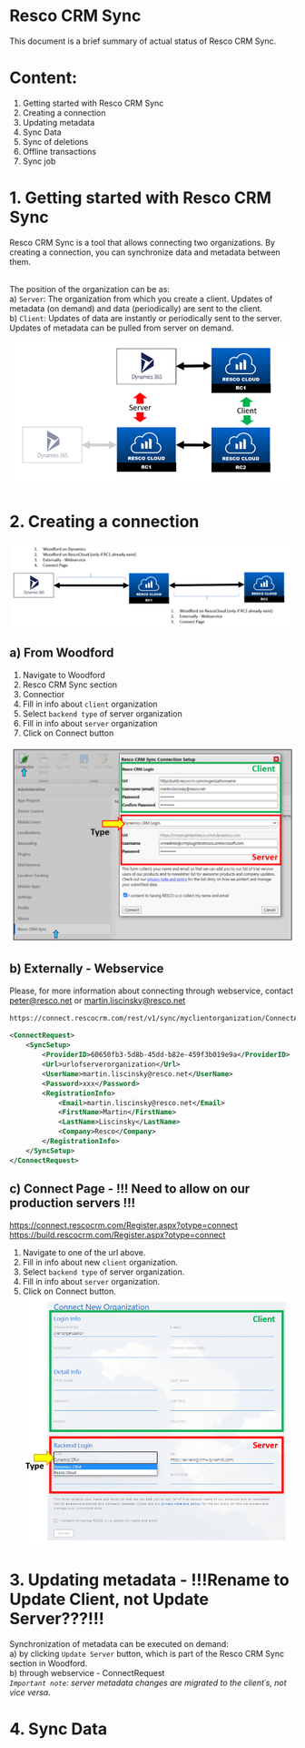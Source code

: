 # Resco CRM Sync

This document is a brief summary of actual status of Resco CRM Sync.

# Content:
1. Getting started with Resco CRM Sync
2. Creating a connection
3. Updating metadata
4. Sync Data
5. Sync of deletions
6. Offline transactions
7. Sync job

# 1. Getting started with Resco CRM Sync
Resco CRM Sync is a tool that allows connecting two organizations. By creating a connection, you can synchronize data and metadata between them.<br/><br/>

The position of the organization can be as:<br/>
a) `Server`: The organization from which you create a client. Updates of metadata (on demand) and data (periodically) are sent to the client.<br/>
b) `Client`: Updates of data are instantly or periodically sent to the server. Updates of metadata can be pulled from server on demand.<br/>

![Screenshot](serverpositions.png)

# 2. Creating a connection
![Screenshot](connectpossibilities.png)
## a) From Woodford
1. Navigate to Woodford
2. Resco CRM Sync section
3. Connectior
4. Fill in info about `client` organization
5. Select `backend type` of server organization
6. Fill in info about `server` organization
7. Click on Connect button

![Screenshot](woodfordconnect.png)
## b) Externally - Webservice
Please, for more information about connecting through webservice, contact peter@resco.net or martin.liscinsky@resco.net 
```bash
https://connect.rescocrm.com/rest/v1/sync/myclientorganization/ConnectAsync
```
```xml
<ConnectRequest>     
    <SyncSetup>         
        <ProviderID>60650fb3-5d8b-45dd-b82e-459f3b019e9a</ProviderID>        
        <Url>urlofserverorganization</Url>   
        <UserName>martin.liscinsky@resco.net</UserName>       
        <Password>xxx</Password>         
        <RegistrationInfo>             
            <Email>martin.liscinsky@resco.net</Email>             
            <FirstName>Martin</FirstName>             
            <LastName>Liscinsky</LastName>             
            <Company>Resco</Company>         
        </RegistrationInfo>    
    </SyncSetup> 
</ConnectRequest>
```
## c) Connect Page - !!! Need to allow on our production servers !!!
https://connect.rescocrm.com/Register.aspx?otype=connect <br/>
https://build.rescocrm.com/Register.aspx?otype=connect <br/>
1. Navigate to one of the url above.
2. Fill in info about new `client` organization.
3. Select `backend type` of server organization.
4. Fill in info about `server` organization.
5. Click on Connect button.
![Screenshot](connectpage.png)

# 3. Updating metadata - !!!Rename to Update Client, not Update Server???!!!
Synchronization of metadata can be executed on demand:<br/> 
a) by clicking `Update Server` button, which is part of the Resco CRM Sync section in Woodford. <br/>
b) through webservice - ConnectRequest<br/>
*`Important note`: server metadata changes are migrated to the client´s, not vice versa.*

# 4. Sync Data

